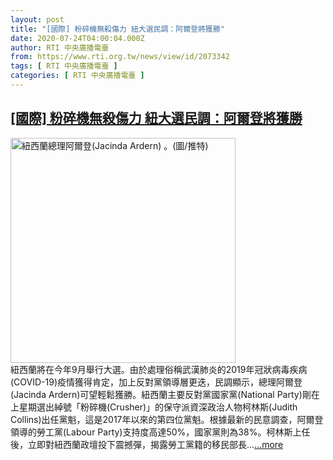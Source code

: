 ```yaml
---
layout: post
title: "[國際] 粉碎機無殺傷力 紐大選民調：阿爾登將獲勝"
date: 2020-07-24T04:00:04.000Z
author: RTI 中央廣播電臺
from: https://www.rti.org.tw/news/view/id/2073342
tags: [ RTI 中央廣播電臺 ]
categories: [ RTI 中央廣播電臺 ]
---
```

<!--1595563204000-->
[[國際] 粉碎機無殺傷力 紐大選民調：阿爾登將獲勝](https://www.rti.org.tw/news/view/id/2073342)
------

<div>
<img src="https://static.rti.org.tw/assets/thumbnails/2020/05/27/e7bdd4f80b68ea8a64955d2e8a9fa806.jpg" width="360" alt="紐西蘭總理阿爾登(Jacinda Ardern) 。(圖/推特)" title="紐西蘭總理阿爾登(Jacinda Ardern) 。(圖/推特)"><br>紐西蘭將在今年9月舉行大選。由於處理俗稱武漢肺炎的2019年冠狀病毒疾病(COVID-19)疫情獲得肯定，加上反對黨領導層更迭，民調顯示，總理阿爾登(Jacinda Ardern)可望輕鬆獲勝。紐西蘭主要反對黨國家黨(National Party)剛在上星期選出綽號「粉碎機(Crusher)」的保守派資深政治人物柯林斯(Judith Collins)出任黨魁，這是2017年以來的第四位黨魁。根據最新的民意調查，阿爾登領導的勞工黨(Labour Party)支持度高達50%，國家黨則為38%。柯林斯上任後，立即對紐西蘭政壇投下震撼彈，揭露勞工黨籍的移民部長...<a target="_blank" href="https://www.rti.org.tw/news/view/id/2073342">...more</a>
</div>
